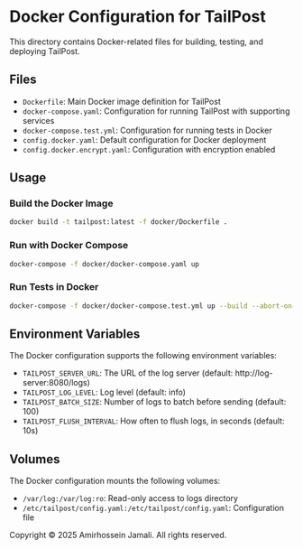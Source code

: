 # Docker Configuration for TailPost

This directory contains Docker-related files for building, testing, and deploying TailPost.

## Files

- `Dockerfile`: Main Docker image definition for TailPost
- `docker-compose.yaml`: Configuration for running TailPost with supporting services
- `docker-compose.test.yml`: Configuration for running tests in Docker
- `config.docker.yaml`: Default configuration for Docker deployment
- `config.docker.encrypt.yaml`: Configuration with encryption enabled

## Usage

### Build the Docker Image

```bash
docker build -t tailpost:latest -f docker/Dockerfile .
```

### Run with Docker Compose

```bash
docker-compose -f docker/docker-compose.yaml up
```

### Run Tests in Docker

```bash
docker-compose -f docker/docker-compose.test.yml up --build --abort-on-container-exit
```

## Environment Variables

The Docker configuration supports the following environment variables:

- `TAILPOST_SERVER_URL`: The URL of the log server (default: http://log-server:8080/logs)
- `TAILPOST_LOG_LEVEL`: Log level (default: info)
- `TAILPOST_BATCH_SIZE`: Number of logs to batch before sending (default: 100)
- `TAILPOST_FLUSH_INTERVAL`: How often to flush logs, in seconds (default: 10s)

## Volumes

The Docker configuration mounts the following volumes:

- `/var/log:/var/log:ro`: Read-only access to logs directory
- `/etc/tailpost/config.yaml:/etc/tailpost/config.yaml`: Configuration file

Copyright © 2025 Amirhossein Jamali. All rights reserved. 